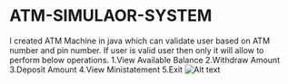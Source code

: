 # ATM-SIMULAOR-SYSTEM
I created ATM Machine in java which can validate user based on ATM number and pin number. If user is valid user then only it will allow to perform below operations. 1.View Available Balance 2.Withdraw Amount 3.Deposit Amount 4.View Ministatement 5.Exit
![Alt text](C:\Users\Dell\Desktop\ATM-Simulator-System-IMG)

